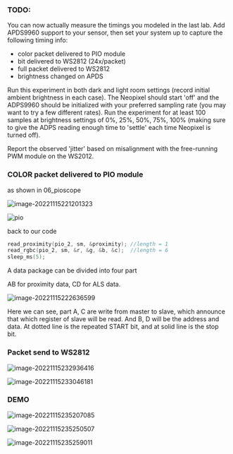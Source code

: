 ### TODO:

You can now actually measure the timings you modeled in the last lab. Add APDS9960 support to your sensor, then set your system up to capture the following timing info:
- color packet delivered to PIO module
- bit delivered to WS2812 (24x/packet)
- full packet delivered to WS2812
- brightness changed on APDS

Run this experiment in both dark and light room settings (record initial ambient brightness in each case). The Neopixel should start 'off' and the ADPS9960 should be initialized with your preferred sampling rate (you may want to try a few different rates). Run the experiment for at least 100 samples at brightness settings of 0%, 25%, 50%, 75%, 100% (making sure to give the ADPS reading enough time to 'settle' each time Neopixel is turned off).

Report the observed 'jitter' based on misalignment with the free-running PWM module on the WS2012.

### COLOR packet delivered to PIO module

as shown in 06_pioscope

![image-20221115221201323](../06_pioscope/README.assets/image-20221115221201323.png)

![pio](README.assets/pio.png)

back to our code

```c
read_proximity(pio_2, sm, &proximity); //length = 1
read_rgbc(pio_2, sm, &r, &g, &b, &c);  //length = 6
sleep_ms(5);
```

A data package can be divided into four part

AB for proximity data, CD for ALS data.

![image-20221115222636599](README.assets/image-20221115222636599.png)

Here we can see, part A, C are write from master to slave, which announce that which register of slave will be read. And B, D will be the address and data. At dotted line is the repeated START bit, and at solid line is the stop bit.

### Packet send to WS2812

![image-20221115232936416](README.assets/image-20221115232936416.png)

![image-20221115233046181](README.assets/image-20221115233046181.png)

### DEMO

![image-20221115235207085](README.assets/image-20221115235207085.png)

![image-20221115235250507](README.assets/image-20221115235250507.png)

![image-20221115235259011](README.assets/image-20221115235259011.png)
